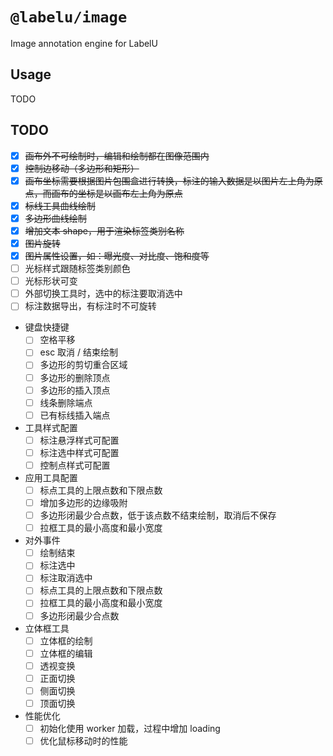 # `@labelu/image`

Image annotation engine for LabelU

## Usage

TODO

## TODO

- [x] ~~画布外不可绘制时，编辑和绘制都在图像范围内~~
- [x] ~~控制边移动（多边形和矩形）~~
- [x] ~~画布坐标需要根据图片包围盒进行转换，标注的输入数据是以图片左上角为原点，而画布的坐标是以画布左上角为原点~~
- [x] ~~标线工具曲线绘制~~
- [x] ~~多边形曲线绘制~~
- [x] ~~增加文本 shape，用于渲染标签类别名称~~
- [x] ~~图片旋转~~
- [x] ~~图片属性设置，如：曝光度、对比度、饱和度等~~
- [ ] 光标样式跟随标签类别颜色
- [ ] 光标形状可变
- [ ] 外部切换工具时，选中的标注要取消选中
- [ ] 标注数据导出，有标注时不可旋转
- 键盘快捷键
  - [ ] 空格平移
  - [ ] esc 取消 / 结束绘制
  - [ ] 多边形的剪切重合区域
  - [ ] 多边形的删除顶点
  - [ ] 多边形的插入顶点
  - [ ] 线条删除端点
  - [ ] 已有标线插入端点
- 工具样式配置
  - [ ] 标注悬浮样式可配置
  - [ ] 标注选中样式可配置
  - [ ] 控制点样式可配置
- 应用工具配置
  - [ ] 标点工具的上限点数和下限点数
  - [ ] 增加多边形的边缘吸附
  - [ ] 多边形闭最少合点数，低于该点数不结束绘制，取消后不保存
  - [ ] 拉框工具的最小高度和最小宽度
- 对外事件
  - [ ] 绘制结束
  - [ ] 标注选中
  - [ ] 标注取消选中
  - [ ] 标点工具的上限点数和下限点数
  - [ ] 拉框工具的最小高度和最小宽度
  - [ ] 多边形闭最少合点数
- 立体框工具
  - [ ] 立体框的绘制
  - [ ] 立体框的编辑
  - [ ] 透视变换
  - [ ] 正面切换
  - [ ] 侧面切换
  - [ ] 顶面切换
- 性能优化
  - [ ] 初始化使用 worker 加载，过程中增加 loading
  - [ ] 优化鼠标移动时的性能

